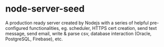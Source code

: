 # node-server-seed
A production ready server created by Nodejs with a series of helpful pre-configured functionalities, eg. scheduler, HTTPS cert creation, send text message, send email, write &amp; parse csv, database interaction (Oracle, PostgreSQL, Firebase), etc.
